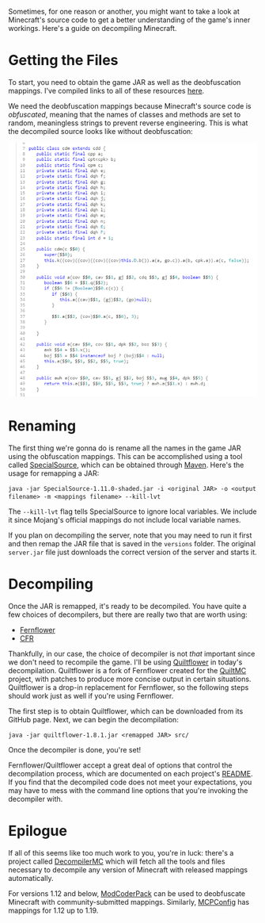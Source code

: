 Sometimes, for one reason or another, you might want to take a look at Minecraft's source code to get a better understanding of the game's inner workings. Here's a guide on decompiling Minecraft.

# Getting the Files 

To start, you need to obtain the game JAR as well as the deobfuscation mappings. I've compiled links to all of these resources [here](links.html).

We need the deobfuscation mappings because Minecraft's source code is *obfuscated*, meaning that the names of classes and methods are set to random, meaningless strings to prevent reverse engineering. This is what the decompiled source looks like without deobfuscation: 

![picture of obfuscated source](obfuscated.png)

# Renaming

The first thing we're gonna do is rename all the names in the game JAR using the obfuscation mappings. This can be accomplished using a tool called [SpecialSource](https://github.com/md-5/SpecialSource), which can be obtained through [Maven](https://search.maven.org/remotecontent?filepath=net/md-5/SpecialSource/1.11.0/SpecialSource-1.11.0-shaded.jar).
Here's the usage for remapping a JAR:

```plaintext
java -jar SpecialSource-1.11.0-shaded.jar -i <original JAR> -o <output filename> -m <mappings filename> --kill-lvt
```

The `--kill-lvt` flag tells SpecialSource to ignore local variables. We include it since Mojang's official mappings do not include local variable names.

<aside>

If you plan on decompiling the server, note that you may need to run it first and then remap the JAR file that is saved in the `versions` folder. The original `server.jar` file just downloads the correct version of the server and starts it.

</aside>

# Decompiling

Once the JAR is remapped, it's ready to be decompiled. You have quite a few choices of decompilers, but there are really two that are worth using:
* [Fernflower](https://github.com/JetBrains/intellij-community/tree/master/plugins/java-decompiler/engine)
* [CFR](https://www.benf.org/other/cfr/)

Thankfully, in our case, the choice of decompiler is not *that* important since we don't need to recompile the game. I'll be using [Quiltflower](https://github.com/QuiltMC/quiltflower) in today's decompilation. Quiltflower is a fork of Fernflower created for the [QuiltMC](https://quiltmc.org/) project, with patches to produce more concise output in certain situations. Quiltflower is a drop-in replacement for Fernflower, so the following steps should work just as well if you're using Fernflower.

The first step is to obtain Quiltflower, which can be downloaded from its GitHub page. Next, we can begin the decompilation:

```plaintext
java -jar quiltflower-1.8.1.jar <remapped JAR> src/
```

Once the decompiler is done, you're set!

<aside>

Fernflower/Quiltflower accept a great deal of options that control the decompilation process, which are documented on each project's [README](https://github.com/QuiltMC/quiltflower). If you find that the decompiled code does not meet your expectations, you may have to mess with the command line options that you're invoking the decompiler with.

</aside>

# Epilogue

If all of this seems like too much work to you, you're in luck: there's a project called [DecompilerMC](https://github.com/hube12/DecompilerMC) which will fetch all the tools and files necessary to decompile any version of Minecraft with released mappings automatically. 

For versions 1.12 and below, [ModCoderPack](http://www.modcoderpack.com/) can be used to deobfuscate Minecraft with community-submitted mappings. Similarly, [MCPConfig](https://github.com/MinecraftForge/MCPConfig/tree/master/versions/release) has mappings for 1.12 up to 1.19.